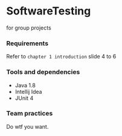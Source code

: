 # SoftwareTesting
for group projects

### Requirements
Refer to `chapter 1 introduction` slide 4 to 6

### Tools and dependencies
- Java 1.8
- Intellij Idea
- JUnit 4

### Team practices
Do wtf you want.
